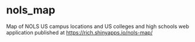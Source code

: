 # nols_map
Map of NOLS US campus locations and US colleges and high schools
web application published at https://rich.shinyapps.io/nols-map/
